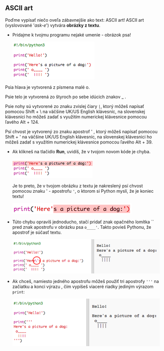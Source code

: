 ## ASCII art

Poďme vypísať niečo oveľa zábavnejšie ako text: ASCII art! ASCII art (vyslovované '*ask-e*') vytvára **obrázky z textu**.

+ Pridajme k tvojmu programu nejaké umenie - obrázok psa!
    
    ![snímka obrazovky](images/me-dog.png)

Psia hlava je vytvorená z písmena malé o.

Psie telo je vytvorená zo štyroch po sebe idúcich znakov _ .

Psie nohy sú vytvorené zo znaku zvislej čiary `|`, ktorý môžeš napísať pomocou Shift + \ na väčšine UK/US English klávesníc, na slovenskej klávesnici ho môžeš zadať s využitím numerickej klávesnice pomocou ľavého Alt + 124.

Psí chvost je vytvorený zo znaku apostrof ' , ktorý môžeš napísať pomocou Shift + ' na väčšine UK/US English klávesníc, na slovenskej klávesnici ho môžeš zadať s využitím numerickej klávesnice pomocou ľavého Alt + 39.

+ Ak klikneš na tlačidlo **Run**, uvidíš, že v tvojom novom kóde je chyba.
    
    ![snímka obrazovky](images/me-dog-bug.png)
    
    Je to preto, že v tvojom obrázku z textu je nakreslený psí chvost pomocou znaku ' - apostrofu `'`, o ktorom si Python myslí, že je koniec textu!
    
    ![snímka obrazovky](images/me-dog-quote.png)

+ Túto chybu opravíš jednoducho, stačí pridať znak opačného lomítka `` pred znak apostrofu v obrázku psa `o____'`. Takto povieš Pythonu, že apostrof je súčasť textu.
    
    ![snímka obrazovky](images/me-dog-bug-fix.png)

+ Ak chceš, namiesto jedného apostrofu môžeš použiť tri apostrofy `'''` na začiatku a konci výrazu , čím vypíšeš viaceré riadky jediným výrazom `print`:
    
    ![snímka obrazovky](images/me-dog-triple-quote.png)